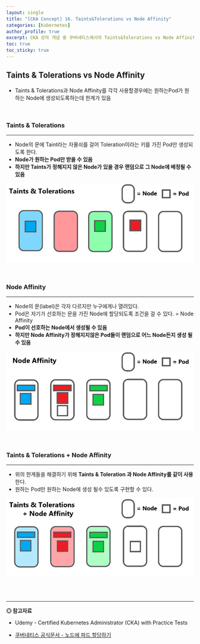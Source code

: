 ```yaml
---
layout: single
title: "[CKA Concept] 16. Taints&Tolerations vs Node Affinity"
categories: [Kubernetes]
author_profile: true
excerpt: CKA 강의 개념 중 쿠버네티스에서의 Taints&Tolerations vs Node Affinity에 대해 정리한다. 
toc: true
toc_sticky: true
---
```


## Taints & Tolerations vs Node Affinity

- Taints & Tolerations과 Node Affinity를 각각 사용할경우에는 원하는Pod가 원하는 Node에 생성되도록하는데 한계가 있음

<br>

### Taints & Tolerations
----------------------
- Node의 문에 Taint라는 자물쇠를 걸어 Toleration이라는 키를 가진 Pod만 생성되도록 한다.
- **Node가 원하는 Pod만 받을 수 있음**
- **하지만 Taints가 정해지지 않은 Node가 있을 경우 랜덤으로 그 Node에 배정될 수 있음**

![taints_vs_affinity의 한계](/assets/img/kubernetes/18_taints_vs_affinity_1.png)

<br>

### Node Affinity
----------------------
- Node의 문(label)은 각자 다르지만 누구에게나 열려있다.
- Pod은 자기가 선호하는 문을 가진 Node에 할당되도록 조건을 걸 수 있다. = Node Affinity
- **Pod이 선호하는 Node에서 생성될 수 있음**
- **하지만 Node Affinity가 정해지지않은 Pod들이 랜덤으로 어느 Node든지 생성 될 수 있음**

![taints_vs_affinity의 한계](/assets/img/kubernetes/18_taints_vs_affinity_2.png)

<br>

### Taints & Tolerations + Node Affinity
----------------------
- 위의 한계들을 해결하기 위해 **Taints & Toleration 과 Node Affinity를 같이 사용**한다.
- 원하는 Pod만 원하는 Node에 생성 될수 있도록 구현할 수 있다.


![taints_vs_affinity의 한계](/assets/img/kubernetes/18_taints_vs_affinity_3.png)


<br>
<br>

------------------
**◎ 참고자료**
- Udemy - Certified Kubernetes Administrator (CKA) with Practice Tests

- [쿠버네티스 공식문서 - 노드에 파드 할당하기](https://kubernetes.io/ko/docs/concepts/scheduling-eviction/assign-pod-node/)



